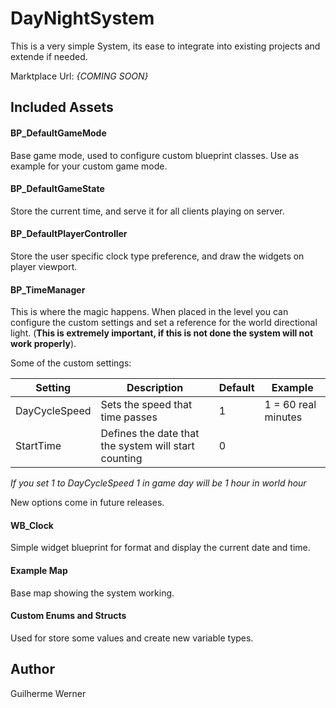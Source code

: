 # DayNightSystem

This is a very simple System, its ease to integrate into existing projects and extende if needed.

Marktplace Url: *{COMING SOON}*

## Included Assets

#### BP_DefaultGameMode

Base game mode, used to configure custom blueprint classes. Use as example for your custom game mode.

#### BP_DefaultGameState

Store the current time, and serve it for all clients playing on server.

#### BP_DefaultPlayerController

Store the user specific clock type preference, and draw the widgets on player viewport.

#### BP_TimeManager

This is where the magic happens. When placed in the level you can configure the custom settings and set a reference for the world directional light. (**This is extremely important, if this is not done the system will not work properly**).

Some of the custom settings:

| Setting               | Description                                              | Default  | Example              |
| --------------------- | -------------------------------------------------------- | -------- | -------------------- |
| DayCycleSpeed         | Sets the speed that time passes                          | 1        | 1 = 60 real minutes  |
| StartTime             | Defines the date that the system will start counting     | 0        |                      |

*If you set 1 to DayCycleSpeed 1 in game day will be 1 hour in world hour*

New options come in future releases.

#### WB_Clock

Simple widget blueprint for format and display the current date and time.

#### Example Map

Base map showing the system working.

#### Custom Enums and Structs

Used for store some values and create new variable types.

## Author

Guilherme Werner
